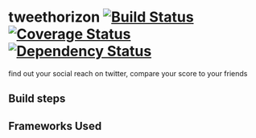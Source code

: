 tweethorizon [![Build Status](https://travis-ci.org/Jakehp/tweethorizon.svg?branch=edge)](https://travis-ci.org/Jakehp/tweethorizon) [![Coverage Status](https://coveralls.io/repos/github/Jakehp/tweethorizon/badge.svg?branch=edge)](https://coveralls.io/github/Jakehp/tweethorizon?branch=edge) [![Dependency Status](https://david-dm.org/Jakehp/tweethorizon.svg)](https://david-dm.org/Jakehp/tweethorizon)
============

find out your social reach on twitter, compare your score to your friends

## Build steps

## Frameworks Used
